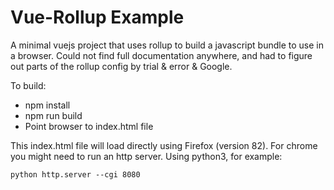 # Vue-Rollup Example

A minimal vuejs project that uses rollup to build a javascript bundle to use in a browser. Could not find full documentation anywhere, and had to figure out parts of the rollup config by trial & error & Google.

To build:

* npm install
* npm run build
* Point browser to index.html file

This index.html file will load directly using Firefox (version 82). For chrome you might need to run an http server. Using python3, for example:

```
python http.server --cgi 8080
```
